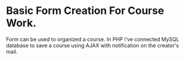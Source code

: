 # Basic Form Creation For Course Work.
Form can be used to organized a course. In PHP i've connected MySQL database to save a course using AJAX with notification on the creator's mail.
